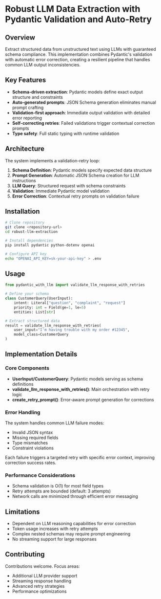 # Robust LLM Data Extraction with Pydantic Validation and Auto-Retry

## Overview

Extract structured data from unstructured text using LLMs with guaranteed schema compliance. This implementation combines Pydantic's validation with automatic error correction, creating a resilient pipeline that handles common LLM output inconsistencies.

## Key Features

- **Schema-driven extraction**: Pydantic models define exact output structure and constraints
- **Auto-generated prompts**: JSON Schema generation eliminates manual prompt crafting
- **Validation-first approach**: Immediate output validation with detailed error reporting  
- **Self-correcting retries**: Failed validations trigger contextual correction prompts
- **Type safety**: Full static typing with runtime validation

## Architecture

The system implements a validation-retry loop:

1. **Schema Definition**: Pydantic models specify expected data structure
2. **Prompt Generation**: Automatic JSON Schema creation for LLM instructions
3. **LLM Query**: Structured request with schema constraints
4. **Validation**: Immediate Pydantic model validation
5. **Error Correction**: Contextual retry prompts on validation failure

## Installation

```bash
# Clone repository
git clone <repository-url>
cd robust-llm-extraction

# Install dependencies
pip install pydantic python-dotenv openai

# Configure API key
echo "OPENAI_API_KEY=sk-your-api-key" > .env
```

## Usage

```python
from pydantic_with_llm import validate_llm_response_with_retries

# Define your schema
class CustomerQuery(UserInput):
    intent: Literal["question", "complaint", "request"]
    priority: int = Field(ge=1, le=5)
    entities: List[str]

# Extract structured data
result = validate_llm_response_with_retries(
    user_input="I'm having trouble with my order #12345",
    model_class=CustomerQuery
)
```

## Implementation Details

### Core Components

- **UserInput/CustomerQuery**: Pydantic models serving as schema definitions
- **validate_llm_response_with_retries()**: Main orchestration with retry logic
- **create_retry_prompt()**: Error-aware prompt generation for corrections

### Error Handling

The system handles common LLM failure modes:
- Invalid JSON syntax
- Missing required fields  
- Type mismatches
- Constraint violations

Each failure triggers a targeted retry with specific error context, improving correction success rates.

### Performance Considerations

- Schema validation is O(1) for most field types
- Retry attempts are bounded (default: 3 attempts)
- Network calls are minimized through efficient error messaging

## Limitations

- Dependent on LLM reasoning capabilities for error correction
- Token usage increases with retry attempts
- Complex nested schemas may require prompt engineering
- No streaming support for large responses

## Contributing

Contributions welcome. Focus areas:
- Additional LLM provider support
- Streaming response handling
- Advanced retry strategies
- Performance optimizations